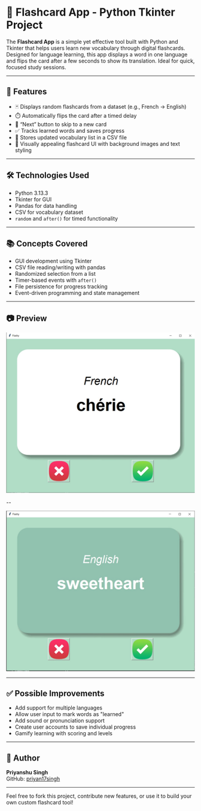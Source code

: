 # 🧠 Flashcard App - Python Tkinter Project

The **Flashcard App** is a simple yet effective tool built with Python and Tkinter that helps users learn new vocabulary through digital flashcards. Designed for language learning, this app displays a word in one language and flips the card after a few seconds to show its translation. Ideal for quick, focused study sessions.

---

## 🚀 Features

- 🃏 Displays random flashcards from a dataset (e.g., French → English)
- ⏱️ Automatically flips the card after a timed delay
- 🔁 “Next” button to skip to a new card
- ✅ Tracks learned words and saves progress
- 📁 Stores updated vocabulary list in a CSV file
- 🎨 Visually appealing flashcard UI with background images and text styling

---

## 🛠️ Technologies Used

- Python 3.13.3
- Tkinter for GUI
- Pandas for data handling
- CSV for vocabulary dataset
- `random` and `after()` for timed functionality

---

## 📚 Concepts Covered

- GUI development using Tkinter
- CSV file reading/writing with pandas
- Randomized selection from a list
- Timer-based events with `after()`
- File persistence for progress tracking
- Event-driven programming and state management

---

## 📷 Preview


![Flashcard App Screenshot](images/preview1.jpg)

--

![Flashcard App Screenshot](images/preview2.jpg)

---

## ✅ Possible Improvements

- Add support for multiple languages
- Allow user input to mark words as "learned"
- Add sound or pronunciation support
- Create user accounts to save individual progress
- Gamify learning with scoring and levels

---

## 👤 Author

**Priyanshu Singh**  
GitHub: [priyan17singh](https://github.com/priyan17singh)

---

Feel free to fork this project, contribute new features, or use it to build your own custom flashcard tool!


